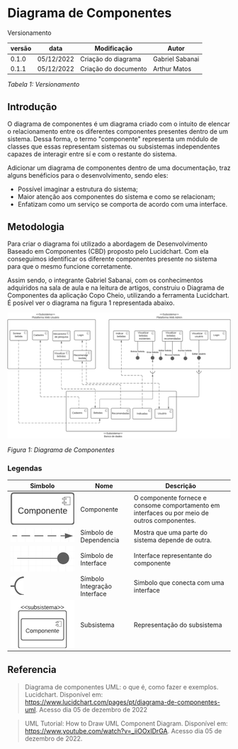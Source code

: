 # Diagrama de Componentes

Versionamento

versão | data | Modificação | Autor
-------|------|-------------|------
0.1.0 | 05/12/2022 | Criação do diagrama| Gabriel Sabanai
0.1.1 | 05/12/2022 | Criação do documento| Arthur Matos


*Tabela 1: Versionamento*

## Introdução

O diagrama de componentes é um diagrama criado com o intuito de elencar o relacionamento entre os diferentes componentes presentes dentro de um sistema. Dessa forma, o termo "componente" representa um módulo de classes que essas representam sistemas ou subsistemas independentes capazes de interagir entre sí e com o restante do sistema.

Adicionar um diagrama de componentes dentro de uma documentação, traz alguns benéficios para o desenvolvimento, sendo eles:

* Possível imaginar a estrutura do sistema;
* Maior atenção aos componentes do sistema e como se relacionam;
* Enfatizam como um serviço se comporta de acordo com uma interface.

## Metodologia

Para criar o diagrama foi utilizado a abordagem de Desenvolvimento Baseado em Componentes (CBD) proposto pelo Lucidchart. Com ela conseguimos identificar os diferente componentes presente no sistema para que o mesmo funcione corretamente.

Assim sendo, o integrante Gabriel Sabanai, com os conhecimentos adquiridos na sala de aula e na leitura de artigos, construiu o Diagrama de Componentes da aplicação Copo Cheio, utilizando a ferramenta Lucidchart. É posível ver o diagrama na figura 1 representada abaixo.

![Diagrama de Componentes](./assets/DiagramaDeComponentes/DiagramaDeComponentes.png)

*Figura 1: Diagrama de Componentes*

### Legendas

Simbolo | Nome | Descrição
--------|------|----------
![Componente](./assets/DiagramaDeComponentes/componente.png) | Componente | O componente fornece e consome comportamento em interfaces ou por meio de outros componentes.
![Símbolo de Dependencia](./assets/DiagramaDeComponentes/simboloDeDependencia.png) | Símbolo de Dependencia | Mostra que uma parte do sistema depende de outra.
![Símbolo de Interface](./assets/DiagramaDeComponentes/simboloDeInterface.png) | Símbolo de Interface | Interface representante do componente
![Símbolo de Integração](./assets/DiagramaDeComponentes/simboloIntegra%C3%A7%C3%A3o.png) | Símbolo Integração Interface | Simbolo que conecta com uma interface
![Subsistema](./assets/DiagramaDeComponentes/subsistema.png) | Subsistema | Representação do subsistema 

## Referencia

> Diagrama de componentes UML: o que é, como fazer e exemplos. Lucidchart. Disponível em: https://www.lucidchart.com/pages/pt/diagrama-de-componentes-uml. Acesso dia 05 de dezembro de 2022

> UML Tutorial: How to Draw UML Component Diagram. Disponível em: https://www.youtube.com/watch?v=_iiOOxIDrGA. Acesso dia 05 de dezembro de 2022.
